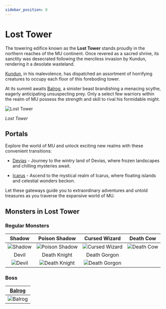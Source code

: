 ```yaml
---
sidebar_position: 8
---
```


# Lost Tower

The towering edifice known as the **Lost Tower** stands proudly in the northern reaches of the MU continent. Once revered as a sacred shrine, its sanctity was desecrated following the merciless invasion by Kundun, rendering it a desolate wasteland.

[Kundun](/special-monsters/bosses/kundun), in his malevolence, has dispatched an assortment of horrifying creatures to occupy each floor of this foreboding tower.

At its summit awaits [Balrog](/special-monsters/mini-bosses/balrog), a sinister beast brandishing a menacing scythe, eagerly anticipating unsuspecting prey. Only a select few warriors within the realm of MU possess the strength and skill to rival his formidable might.

![Lost Tower](/img/maps/losttower.webp)

_Lost Tower_

## Portals

Explore the world of MU and unlock exciting new realms with these convenient transitions:

- [Devias](/maps/devias) - Journey to the wintry land of Devias, where frozen landscapes and chilling mysteries await.

- [Icarus](/maps/icarus) - Ascend to the mystical realm of Icarus, where floating islands and celestial wonders beckon.

Let these gateways guide you to extraordinary adventures and untold treasures as you traverse the expansive world of MU.

## Monsters in Lost Tower

### Regular Monsters

|                    Shadow                     |                        Poison Shadow                        |                        Cursed Wizard                        |                      Death Cow                      |
| :-------------------------------------------: | :---------------------------------------------------------: | :---------------------------------------------------------: | :-------------------------------------------------: |
| ![Shadow](/img/monsters/losttower/shadow.jpg) | ![Poison Shadow](/img/monsters/losttower/poison-shadow.jpg) | ![Cursed Wizard](/img/monsters/losttower/cursed-wizard.jpg) | ![Death Cow](/img/monsters/losttower/death-cow.jpg) |
|                     Devil                     |                        Death Knight                         |                        Death Gorgon                         |                                                     |
|  ![Devil](/img/monsters/losttower/devil.jpg)  |  ![Death Knight](/img/monsters/losttower/death-knight.jpg)  |  ![Death Gorgon](/img/monsters/losttower/death-gorgon.jpg)  |                                                     |

### Boss

| [Balrog](/special-monsters/mini-bosses/balrog) |
| :--------------------------------------------: |
| ![Balrog](/img/monsters/losttower/balrog.jpg)  |
